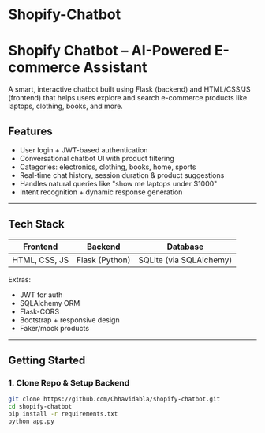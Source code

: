 # Shopify-Chatbot
# Shopify Chatbot – AI-Powered E-commerce Assistant

A smart, interactive chatbot built using Flask (backend) and HTML/CSS/JS (frontend) that helps users explore and search e-commerce products like laptops, clothing, books, and more.


##  Features

- User login + JWT-based authentication
- Conversational chatbot UI with product filtering
- Categories: electronics, clothing, books, home, sports
- Real-time chat history, session duration & product suggestions
- Handles natural queries like "show me laptops under $1000"
- Intent recognition + dynamic response generation

---

##  Tech Stack

| Frontend        | Backend          | Database     |
|-----------------|------------------|--------------|
| HTML, CSS, JS   | Flask (Python)   | SQLite (via SQLAlchemy) |

Extras:
- JWT for auth
- SQLAlchemy ORM
- Flask-CORS
- Bootstrap + responsive design
- Faker/mock products

---

## Getting Started

### 1. Clone Repo & Setup Backend

```bash
git clone https://github.com/Chhavidabla/shopify-chatbot.git
cd shopify-chatbot
pip install -r requirements.txt
python app.py
